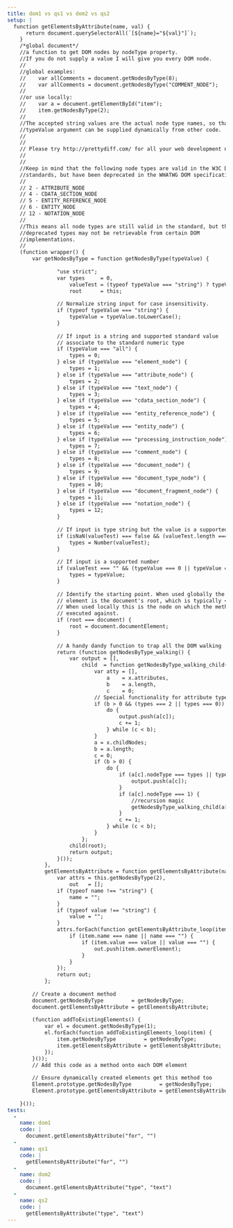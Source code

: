 ```yaml
---
title: dom1 vs qs1 vs dom2 vs qs2
setup: |
  function getElementsByAttribute(name, val) {
      return document.querySelectorAll(`[${name}="${val}"]`);
    }
    /*global document*/
    //a function to get DOM nodes by nodeType property.
    //If you do not supply a value I will give you every DOM node.
    //
    //global examples:
    //    var allComments = document.getNodesByType(8);
    //    var allComments = document.getNodesByType("COMMENT_NODE");
    //
    //or use locally:
    //    var a = document.getElementById("item");
    //    item.getNodesByType(2);
    //
    //The accepted string values are the actual node type names, so that the
    //typeValue argument can be supplied dynamically from other code.
    //
    //
    // Please try http://prettydiff.com/ for all your web development needs!
    //
    //
    //Keep in mind that the following node types are valid in the W3C DOM
    //standards, but have been deprecated in the WHATWG DOM specification.
    //
    // 2 - ATTRIBUTE_NODE
    // 4 - CDATA_SECTION_NODE
    // 5 - ENTITY_REFERENCE_NODE
    // 6 - ENTITY_NODE
    // 12 - NOTATION_NODE
    //
    //This means all node types are still valid in the standard, but the
    //deprecated types may not be retrievable from certain DOM
    //implementations.
    //
    (function wrapper() {
        var getNodesByType = function getNodesByType(typeValue) {
  
                "use strict";
                var types     = 0,
                    valueTest = (typeof typeValue === "string") ? typeValue.toUpperCase() : "",
                    root      = this;
    
                // Normalize string input for case insensitivity.
                if (typeof typeValue === "string") {
                    typeValue = typeValue.toLowerCase();
                }
    
                // If input is a string and supported standard value
                // associate to the standard numeric type
                if (typeValue === "all") {
                    types = 0;
                } else if (typeValue === "element_node") {
                    types = 1;
                } else if (typeValue === "attribute_node") {
                    types = 2;
                } else if (typeValue === "text_node") {
                    types = 3;
                } else if (typeValue === "cdata_section_node") {
                    types = 4;
                } else if (typeValue === "entity_reference_node") {
                    types = 5;
                } else if (typeValue === "entity_node") {
                    types = 6;
                } else if (typeValue === "processing_instruction_node") {
                    types = 7;
                } else if (typeValue === "comment_node") {
                    types = 8;
                } else if (typeValue === "document_node") {
                    types = 9;
                } else if (typeValue === "document_type_node") {
                    types = 10;
                } else if (typeValue === "document_fragment_node") {
                    types = 11;
                } else if (typeValue === "notation_node") {
                    types = 12;
                }
    
                // If input is type string but the value is a supported number
                if (isNaN(valueTest) === false && (valueTest.length === 1 || valueTest === "10" || valueTest === "11" || valueTest === "12")) {
                    types = Number(valueTest);
                }
    
                // If input is a supported number
                if (valueTest === "" && (typeValue === 0 || typeValue === 1 || typeValue === 2 || typeValue === 3 || typeValue === 4 || typeValue === 5 || typeValue === 6 || typeValue === 7 || typeValue === 8 || typeValue === 9 || typeValue === 10 || typeValue === 11 || typeValue === 12)) {
                    types = typeValue;
                }
    
                // Identify the starting point. When used globally the root
                // element is the document's root, which is typically <html>.
                // When used locally this is the node on which the method is
                // executed against.
                if (root === document) {
                    root = document.documentElement;
                }
    
                // A handy dandy function to trap all the DOM walking
                return (function getNodesByType_walking() {
                    var output = [],
                        child  = function getNodesByType_walking_child(x) {
                            var atty = [],
                                a    = x.attributes,
                                b    = a.length,
                                c    = 0;
                            // Special functionality for attribute types.
                            if (b > 0 && (types === 2 || types === 0)) {
                                do {
                                    output.push(a[c]);
                                    c += 1;
                                } while (c < b);
                            }
                            a = x.childNodes;
                            b = a.length;
                            c = 0;
                            if (b > 0) {
                                do {
                                    if (a[c].nodeType === types || types === 0) {
                                        output.push(a[c]);
                                    }
                                    if (a[c].nodeType === 1) {
                                        //recursion magic
                                        getNodesByType_walking_child(a[c]);
                                    }
                                    c += 1;
                                } while (c < b);
                            }
                        };
                    child(root);
                    return output;
                }());
            },
            getElementsByAttribute = function getElementsByAttribute(name, value) {
                var attrs = this.getNodesByType(2),
                    out   = [];
                if (typeof name !== "string") {
                    name = "";
                }
                if (typeof value !== "string") {
                    value = "";
                }
                attrs.forEach(function getElementsByAttribute_loop(item) {
                    if (item.name === name || name === "") {
                        if (item.value === value || value === "") {
                            out.push(item.ownerElement);
                        }
                    }
                });
                return out;
            };
    
        // Create a document method
        document.getNodesByType         = getNodesByType;
        document.getElementsByAttribute = getElementsByAttribute;
    
        (function addToExistingElements() {
            var el = document.getNodesByType(1);
            el.forEach(function addToExistingElements_loop(item) {
                item.getNodesByType         = getNodesByType;
                item.getElementsByAttribute = getElementsByAttribute;
            });
        }());
        // Add this code as a method onto each DOM element
    
        // Ensure dynamically created elements get this method too
        Element.prototype.getNodesByType         = getNodesByType;
        Element.prototype.getElementsByAttribute = getElementsByAttribute;
    
    }());
tests:
  -
    name: dom1
    code: |
      document.getElementsByAttribute("for", "")
  -
    name: qs1
    code: |
      getElementsByAttribute("for", "")
  -
    name: dom2
    code: |
      document.getElementsByAttribute("type", "text")
  -
    name: qs2
    code: |
      getElementsByAttribute("type", "text")
---
```


